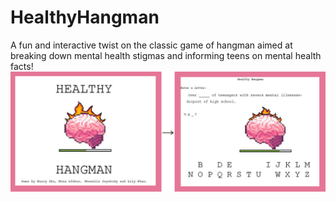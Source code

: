 # HealthyHangman
A fun and interactive twist on the classic game of hangman aimed at breaking down mental health stigmas and informing teens on mental health facts!
![alt text](https://github.com/mona1afshar/HealthyHangman/blob/main/HealthyHangman.png)
